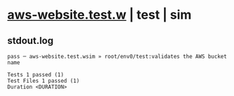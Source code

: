 # [aws-website.test.w](../../../../../../examples/tests/sdk_tests/website/aws-website.test.w) | test | sim

## stdout.log
```log
pass ─ aws-website.test.wsim » root/env0/test:validates the AWS bucket name
 
Tests 1 passed (1)
Test Files 1 passed (1)
Duration <DURATION>
```

